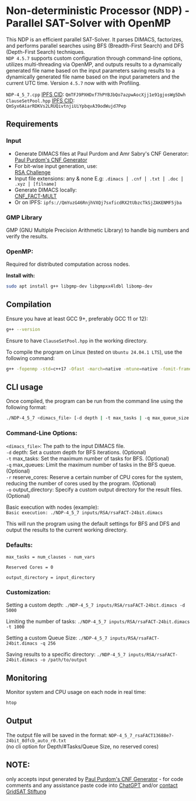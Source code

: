 # Non-deterministic Processor (NDP) - Parallel SAT-Solver with OpenMP

This NDP is an efficient parallel SAT-Solver. It parses DIMACS, factorizes, and performs parallel searches using BFS (Breadth-First Search) and DFS (Depth-First Search) techniques.  
`NDP 4.5.7` supports custom configuration through command-line options, utilizes multi-threading via OpenMP, and outputs results to a dynamically generated file name based on the input parameters saving results to a dynamically generated file name based on the input parameters and the current UTC time.
Version `4.5.7` now with with Profiling.  

`NDP-4_5_7.cpp` [IPFS CID](https://ipfs.tech): `QmTFJ9PXHDxf7hPYBJbQo7azpwAocXjj1e91gjosWg5Dwh`  
`ClauseSetPool.hpp` [IPFS CID](https://ipfs.tech): `QmSyx6AiarRDKVs2LRUQivtnjiUiYpbqvA39odWujd7Pep`  


## Requirements

### Input
- Generate DIMACS files at Paul Purdom and Amr Sabry's CNF Generator:  
  [Paul Purdom's CNF Generator](https://cgi.luddy.indiana.edu/~sabry/cnf.html)
- For bit-wise input generation, use:  
  [RSA Challenge](https://bigprimes.org/RSA-challenge)
- Input file extensions: any & none
  E.g: `.dimacs ⎪ .cnf ⎪ .txt ⎪ .doc ⎪ .xyz ⎪ [filname]`
- Generate DIMACS locally:  
  [CNF_FACT-MULT](https://github.com/GridSAT/CNF_FACT-MULT)  
- Or on IPFS: `ipfs://QmYuzG46RnjhVXQj7sxficdRX2tUbzcTkSjZAKENMF5jba`

### GMP Library
GMP (GNU Multiple Precision Arithmetic Library) to handle big numbers and verify the results.

### OpenMP:
Required for distributed computation across nodes.

**Install with:**

```bash
sudo apt install g++ libgmp-dev libgmpxx4ldbl libomp-dev
```

## Compilation

Ensure you have at least GCC 9+, preferably GCC 11 or 12):

```bash
g++ --version
```

Ensure to have `ClauseSetPool.hpp` in the working directory.

To compile the program on Linux (tested on `Ubuntu 24.04.1 LTS`), use the following command:
```bash
g++ -fopenmp -std=c++17 -Ofast -march=native -mtune=native -fomit-frame-pointer -funroll-loops -fprefetch-loop-arrays -flto=auto -ffast-math -static-libgcc -static-libstdc++ -o NDP-4_5_7 NDP-4_5_7.cpp -lgmpxx -lgmp -lstdc++fs
```

## CLI usage

Once compiled, the program can be run from the command line using the following format:
```bash
./NDP-4_5_7 <dimacs_file> [-d depth | -t max_tasks | -q max_queue_size | -r reserved cores] [-o output_directory]
```

###	Command-Line Options:

`<dimacs_file>`: The path to the input DIMACS file.  
`-d` depth: Set a custom depth for BFS iterations. (Optional)  
`-t` max_tasks: Set the maximum number of tasks for BFS. (Optional)  
`-q` max_queues: Limit the maximum number of tasks in the BFS queue. (Optional)  
`-r` reserve_cores: Reserve a certain number of CPU cores for the system, reducing the number of cores used by the program. (Optional)  
`-o` output_directory: Specify a custom output directory for the result files. (Optional)

Basic execution with nodes (example):  
`Basic execution: ./NDP-4_5_7 inputs/RSA/rsaFACT-24bit.dimacs`  

This will run the program using the default settings for BFS and DFS and output the results to the current working directory.
	
### Defaults:  
`max_tasks = num_clauses - num_vars`

`Reserved Cores = 0`

`output_directory = input_directory`  
  

### Customization:  
Setting a custom depth: `./NDP-4_5_7 inputs/RSA/rsaFACT-24bit.dimacs -d 5000`

Limiting the number of tasks: `./NDP-4_5_7 inputs/RSA/rsaFACT-24bit.dimacs -t 1000`

Setting a custom Queue Size: `./NDP-4_5_7 inputs/RSA/rsaFACT-24bit.dimacs -q 256`

Saving results to a specific directory: `./NDP-4_5_7 inputs/RSA/rsaFACT-24bit.dimacs -o /path/to/output`


## Monitoring

Monitor system and CPU usage on each node in real time:
```bash
htop
```

## Output

The output file will be saved in the format: 
`NDP-4_5_7_rsaFACT13688e7-24bit_8dfcb_auto_r0.txt`  
(no cli option for Depth/#Tasks/Queue Size, no reserved cores)

## NOTE:
only accepts input generated by [Paul Purdom's CNF Generator](https://cgi.luddy.indiana.edu/~sabry/cnf.html) - for code comments and any assistance
paste code into [ChatGPT](https://chatgpt.com/) and/or [contact GridSAT Stiftung](https://keybase.io/gridsat)
